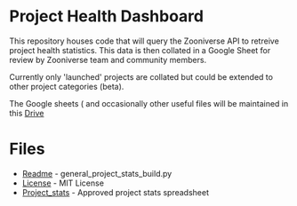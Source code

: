 # Project Health Dashboard

This repository houses code that will query the Zooniverse API to retreive project health statistics. 
This data is then collated in a Google Sheet for review by Zooniverse team and community members.

Currently only 'launched' projects are collated but could be extended to other project categories (beta).

The Google sheets ( and occasionally other useful files will be maintained in this [Drive](https://drive.google.com/drive/folders/1dJm4R1vDIfTL3ruIfK0KxqRhvoVT15tb?usp=sharing)

# Files

+ [Readme](./general_project_stats_readme.md) - general_project_stats_build.py 
+ [License](./License.txt) - MIT License 
+ [Project_stats](https://docs.google.com/spreadsheets/d/15O24ODknNH8UR_VXKuqLCgVLzXQj8JUCQNh1EqAXgkQ/edit?usp=sharing) - Approved project stats spreadsheet
